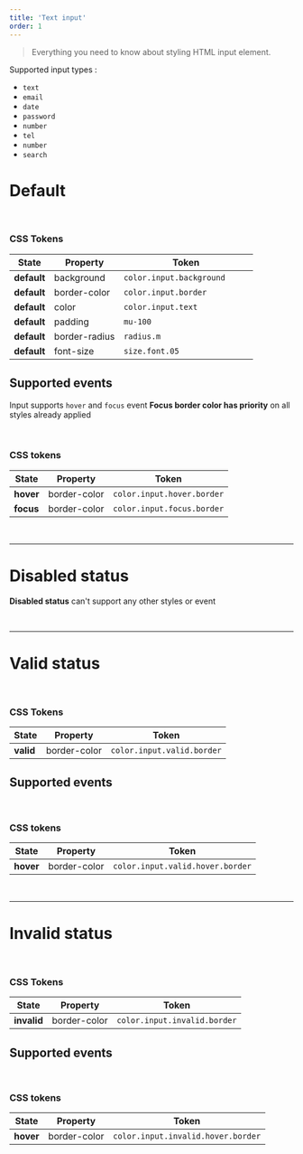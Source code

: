 ```yaml
---
title: 'Text input'
order: 1
---
```


> Everything you need to know about styling HTML input element.

<hintitem>
    Supported input types :
    <ul>
        <li><code>text</code></li>
        <li><code>email</code></li>
        <li><code>date</code></li>
        <li><code>password</code></li>
        <li><code>number</code></li>
        <li><code>tel</code></li>
        <li><code>number</code></li>
        <li><code>search</code></li>
    </ul>
</hintitem>

# Default

<pattern path="src/patterns/--input/input-default"></pattern>

<br/>

### CSS Tokens

| State        | Property      | Token              |
| ------------ | ------------- | ------------------------------ |
| **default**  | background    | `color.input.background` |
| **default**  | border-color  | `color.input.border    ` |
| **default**  | color         | `color.input.text      ` |
| **default**  | padding       | `mu-100                     ` |
| **default**  | border-radius | `radius.m`                     |
| **default**  | font-size     | `size.font.05`                 |

## Supported events

<hintitem>
    Input supports <code>hover</code> and <code>focus</code> event
</hintitem>

<hintitem>
    <strong>Focus border color has priority</strong> on all styles already applied
</hintitem>

<br/>

<pattern path="src/patterns/--input/input-default-event"></pattern>

<br/>

### CSS tokens

| State        | Property      | Token              |
| ------------ | ------------- | ------------------------------ |
| **hover**    | border-color  | `color.input.hover.border` |
| **focus**    | border-color  | `color.input.focus.border` |


<br/>

---

# Disabled status


<hintitem dont=true>
    <strong>Disabled status</strong> can't support any other styles or event
</hintitem>

<br/>

<pattern path="src/patterns/--input/input-default-disabled"></pattern>

<br/>

---

# Valid status

<pattern path="src/patterns/--input/input-valid"></pattern>

<br/>

### CSS Tokens

| State        | Property      | Token              |
| ------------ | ------------- | ------------------------------ |
| **valid**    | border-color  | `color.input.valid.border` |


## Supported events

<pattern path="src/patterns/--input/input-valid-event"></pattern>

<br/>

### CSS tokens

| State        | Property      | Token              |
| ------------ | ------------- | ------------------------------ |
| **hover**    | border-color  | `color.input.valid.hover.border` |


<br/>

---

# Invalid status

<pattern path="src/patterns/--input/input-invalid"></pattern>

<br/>

### CSS Tokens

| State        | Property      | Token              |
| ------------ | ------------- | ------------------------------ |
| **invalid**    | border-color  | `color.input.invalid.border` |

## Supported events

<pattern path="src/patterns/--input/input-invalid-event"></pattern>

<br/>

### CSS tokens

| State        | Property      | Token              |
| ------------ | ------------- | ------------------------------ |
| **hover**    | border-color  | `color.input.invalid.hover.border` |
